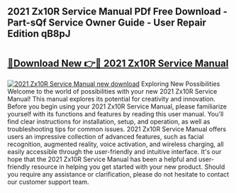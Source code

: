 ## 2021 Zx10R Service Manual PDf Free Download - Part-sQf Service Owner Guide - User Repair Edition qB8pJ

# <h2><a href="http://bc36247.oget.top/?id=2021+Zx10R+Service+Manual">🔗Download New 👉🔴 2021 Zx10R Service Manual</a></h2>

[![2021 Zx10R Service Manual new download](https://i.imgur.com/5g1atiW.png)](http://bc36247.oget.top/?id=2021+Zx10R+Service+Manual)
Exploring New Possibilities Welcome to the world of possibilities with your new 2021 Zx10R Service Manual! This manual explores its potential for creativity and innovation. Before you begin using your 2021 Zx10R Service Manual, please familiarize yourself with its functions and features by reading this user manual. You'll find clear instructions for installation, setup, and operation, as well as troubleshooting tips for common issues. 2021 Zx10R Service Manual offers users an impressive collection of advanced features, such as facial recognition, augmented reality, voice activation, and wireless charging, all easily accessible through the user-friendly and intuitive interface. It's our hope that the 2021 Zx10R Service Manual has been a helpful and user-friendly resource in helping you get started with your new product. Should you require any assistance or clarification, please do not hesitate to contact our customer support team.
